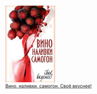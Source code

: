 ![](Вино,%20наливки,%20самогон.%20Своё%20вкуснее!.jpg)  
[Вино, наливки, самогон. Своё вкуснее!](Вино,%20наливки,%20самогон.%20Своё%20вкуснее!.md)

